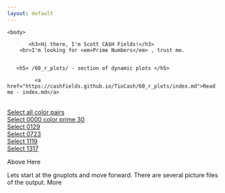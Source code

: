 ```yaml
---
layout: default
---
```




<div class="blurb">
<!-- ##################### -->	
	
	<body>

	       <h3>Hi there, I'm Scott CA$H Fields!</h3>
        <br>I'm looking for <em>Prime Numbers</em> , trust me.


       <h5> /60_r_plots/ - section of dynamic plots </h5>

             <a href="https://cashfields.github.io/TioCash/60_r_plots/index.md">Read me - index.md</a>
  <br>
             <a href="https://cashfields.github.io/TioCash/60_r_plots/sel_All_color_pairs.html">Select all color pairs</a>
  <br>  
             <a href="https://cashfields.github.io/TioCash/60_r_plots/sel_0000_color_prime_30.html">Select 0000 color prime 30</a>
  <br>  
            <a href="https://cashfields.github.io/TioCash/60_r_plots/sel_0129l_color_prime_30.html">Select 0129</a>
  <br>  
            <a href="https://cashfields.github.io/TioCash/60_r_plots/sel_0723l_color_prime_30.html">Select 0723</a>
  <br>  
            <a href="https://cashfields.github.io/TioCash/60_r_plots/sel_1119l_color_prime_30.html">Select 1119</a>
  <br>  
            <a href="https://cashfields.github.io/TioCash/60_r_plots/sel_1317l_color_prime_30.html">Select 1317</a>

 <p> Above Here
 <p> Lets start at the gnuplots and move forward.
              There are several picture files of the output.
              More


  </body>

	
<!-- ##################### -->	
</div><!-- /.blurb -->
